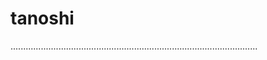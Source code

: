 # tanoshi
..................................................................................................